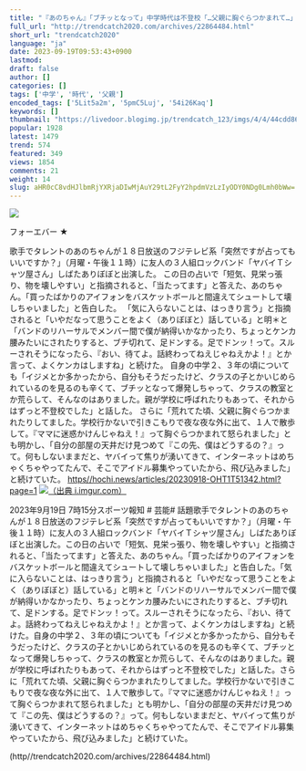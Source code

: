 ```yaml
---
title: "『あのちゃん』「ブチッとなって」中学時代は不登校「…父親に胸ぐらつかまれて…」 "
full_url: "http://trendcatch2020.com/archives/22864484.html"
short_url: "trendcatch2020"
language: "ja"
date: 2023-09-19T09:53:43+0900
lastmod: 
draft: false
author: []
categories: []
tags: ['中学', '時代', '父親']
encoded_tags: ['5Lit5a2m', '5pmC5Luj', '54i26Kaq']
keywords: []
thumbnail: "https://livedoor.blogimg.jp/trendcatch_123/imgs/4/4/44cdd86d.jpg"
popular: 1928
latest: 1479
trend: 574
featured: 349
views: 1854
comments: 21
weight: 14
slug: aHR0cC8vdHJlbmRjYXRjaDIwMjAuY29tL2FyY2hpdmVzLzIyODY0NDg0Lmh0bWw=
---
```


![](https://livedoor.blogimg.jp/trendcatch_123/imgs/4/4/44cdd86d.jpg)

<div><p>フォーエバー ★ </p> 歌手でタレントのあのちゃんが１８日放送のフジテレビ系「突然ですが占ってもいいですか？」（月曜・午後１１時）に友人の３人組ロックバンド「ヤバイＴシャツ屋さん」しばたありぼぼと出演した。 この日の占いで「短気、見栄っ張り、物を壊しやすい」と指摘されると、「当たってます」と答えた、あのちゃん。「買ったばかりのアイフォンをバスケットボールと間違えてシュートして壊しちゃいました」と告白した。 「気に入らないことは、はっきり言う」と指摘されると「いやだなって思うことをよく（ありぼぼと）話している」と明＊と「バンドのリハーサルでメンバー間で僕が納得いかなかったり、ちょっとケンカ腰みたいにされたりすると、ブチ切れて、足ドンする。足でドンッ！って。スルーされそうになったら、『おい、待てよ。話終わってねえじゃねえかよ！』とか言って、よくケンカはしますね」と続けた。 自身の中学２、３年の頃についても「イジメとか多かったから、自分もそうだったけど、クラスの子とかいじめられているのを見るのも辛くて、ブチッとなって爆発しちゃって、クラスの教室とか荒らして、そんなのはありました。親が学校に呼ばれたりもあって、それからはずっと不登校でした」と話した。 さらに「荒れてた頃、父親に胸ぐらつかまれたりしてました。学校行かないで引きこもりで夜な夜な外に出て、１人で散歩して。『ママに迷惑かけんじゃねえ！』って胸ぐらつかまれて怒られました」とも明かし、「自分の部屋の天井だけ見つめて『この先、僕はどうするの？』って。何もしないままだと、ヤバイって焦りが湧いてきて、インターネットはめちゃくちゃやってたんで、そこでアイドル募集やっていたから、飛び込みました」と続けていた。 <a target='_blank' href='https//hochi.news/articles/20230918-OHT1T51342.html?page=1'>https//hochi.news/articles/20230918-OHT1T51342.html?page=1</a> <a href='https//i.imgur.com/DmPEqqI.jpg' target='_blank' class='' id='img_1_1'><img src='https//livedoor.blogimg.jp/trendcatch_123/imgs/d/9/d90758ec.jpg'>（出典 i.imgur.com）</a> <p>2023年9月19日 7時15分スポーツ報知 # 芸能# 話題歌手でタレントのあのちゃんが１８日放送のフジテレビ系「突然ですが占ってもいいですか？」（月曜・午後１１時）に友人の３人組ロックバンド「ヤバイＴシャツ屋さん」しばたありぼぼと出演した。この日の占いで「短気、見栄っ張り、物を壊しやすい」と指摘されると、「当たってます」と答えた、あのちゃん。「買ったばかりのアイフォンをバスケットボールと間違えてシュートして壊しちゃいました」と告白した。「気に入らないことは、はっきり言う」と指摘されると「いやだなって思うことをよく（ありぼぼと）話している」と明＊と「バンドのリハーサルでメンバー間で僕が納得いかなかったり、ちょっとケンカ腰みたいにされたりすると、ブチ切れて、足ドンする。足でドンッ！って。スルーされそうになったら、『おい、待てよ。話終わってねえじゃねえかよ！』とか言って、よくケンカはしますね」と続けた。自身の中学２、３年の頃についても「イジメとか多かったから、自分もそうだったけど、クラスの子とかいじめられているのを見るのも辛くて、ブチッとなって爆発しちゃって、クラスの教室とか荒らして、そんなのはありました。親が学校に呼ばれたりもあって、それからはずっと不登校でした」と話した。さらに「荒れてた頃、父親に胸ぐらつかまれたりしてました。学校行かないで引きこもりで夜な夜な外に出て、１人で散歩して。『ママに迷惑かけんじゃねえ！』って胸ぐらつかまれて怒られました」とも明かし、「自分の部屋の天井だけ見つめて『この先、僕はどうするの？』って。何もしないままだと、ヤバイって焦りが湧いてきて、インターネットはめちゃくちゃやってたんで、そこでアイドル募集やっていたから、飛び込みました」と続けていた。</p></div>

(http//trendcatch2020.com/archives/22864484.html)
